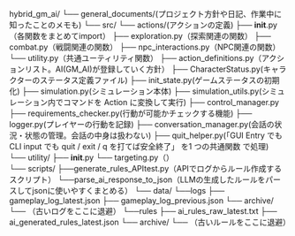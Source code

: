 hybrid_gm_ai/
└── general_documents/(プロジェクト方針や日記、作業中に知ったことのメモも)
└── src/
    └── actions/(アクションの定義)
        ├── __init__.py（各関数をまとめてimport）
        ├── exploration.py（探索関連の関数）
        ├── combat.py（戦闘関連の関数）
        ├── npc_interactions.py（NPC関連の関数）
        └── utility.py（共通ユーティリティ関数）
    ├── action_definitions.py（アクションリスト。AI(GM_AI)が登録していく方針）
    ├── CharacterStatus.py(キャラクターのステータス定義ファイル)
    ├── init_state.py(ゲームステータスの初期化)
    ├── simulation.py(シミュレーション本体)
    ├── simulation_utils.py(シミュレーション内でコマンドを Action に変換して実行)
    ├── control_manager.py
    ├── requirements_checker.py(行動が可能かチェックする機能)
    ├── logger.py(プレイヤーの行動を記録)
    ├── conversation_manager.py(会話の状況・状態の管理。会話の中身は扱わない)
    ├── quit_helper.py(「GUI Entry でも CLI input でも quit / exit / q を打てば安全終了」 を1 つの共通関数 で処理)    
    └── utility/
        ├── __init__.py
        └── targeting.py（）       
└── scripts/
    ├──generate_rules_APItest.py（APIでログからルール作成するスクリプト）
    └──parse_ai_response_to_json（LLMの生成したルールをパースしてjsonに使いやすくまとめる）
└── data/
    └──logs
        ├── gameplay_log_latest.json
        ├── gameplay_log_previous.json
        └── archive/
            └── （古いログをここに退避）
    └──rules
        ├── ai_rules_raw_latest.txt
        ├── ai_generated_rules_latest.json
        └── archive/
            └── （古いルールをここに退避）